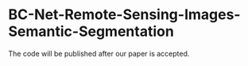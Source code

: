 # BC-Net-Remote-Sensing-Images-Semantic-Segmentation
The code will be published after our paper is accepted.
